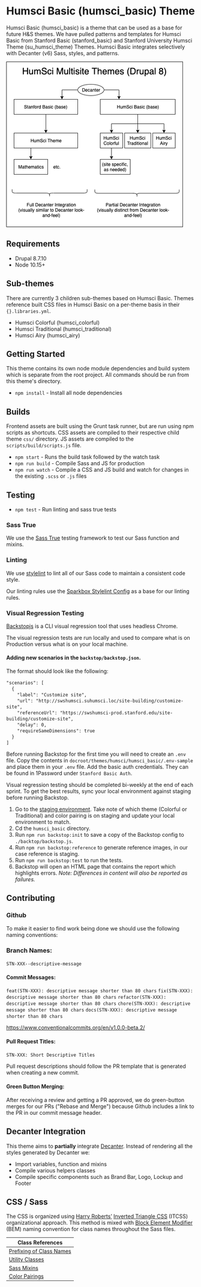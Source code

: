 # Humsci Basic (humsci_basic) Theme

Humsci Basic (humsci_basic) is a theme that can be used as a base for future H&S themes. We have pulled patterns and templates for Humsci Basic from Stanford Basic (stanford_basic) and Stanford University Humsci Theme (su_humsci_theme) Themes. Humsci Basic integrates selectively with Decanter (v6) Sass, styles, and patterns.

![Humsci Theme Diagrams](humsci-theme-diagram.png)

## Requirements

- Drupal 8.7.10
- Node 10.15+

## Sub-themes

There are currently 3 children sub-themes based on Humsci Basic. Themes reference built CSS files in Humsci Basic on a per-theme basis in their `{}.libraries.yml`.

- Humsci Colorful (humsci_colorful)
- Humsci Traditional (humsci_traditional)
- Humsci Airy (humsci_airy)

## Getting Started

This theme contains its own node module dependencies and build system which is separate from the root project. All commands should be run from this theme's directory.

- `npm install` - Install all node dependencies

## Builds

Frontend assets are built using the Grunt task runner, but are run using npm scripts as shortcuts. CSS assets are compiled to their respective child theme `css/` directory. JS assets are compiled to the `scripts/build/scripts.js` file.

- `npm start` - Runs the build task followed by the watch task
- `npm run build` - Compile Sass  and JS for production
- `npm run watch` - Compile a CSS and JS build and watch for changes in the existing `.scss` or `.js` files

## Testing

- `npm test` - Run linting and sass true tests

### Sass True

We use the [Sass True](https://github.com/oddbird/true) testing framework to test our Sass function and mixins.

### Linting

We use [stylelint](https://stylelint.io/) to lint all of our Sass code to maintain a consistent code style.

Our linting rules use the [Sparkbox Stylelint Config](https://github.com/sparkbox/stylelint-config-sparkbox) as a base for our linting rules.

### Visual Regression Testing
[Backstopjs](https://github.com/garris/BackstopJS) is a CLI visual regression tool that uses headless Chrome.

The visual regression tests are run locally and used to compare what is on Production versus what is on your local machine.

#### Adding new scenarios in the `backstop/backstop.json`.
The format should look like the following:
```
"scenarios": [
  {
    "label": "Customize site",
    "url": "http://swshumsci.suhumsci.loc/site-building/customize-site",
    "referenceUrl": "https://swshumsci-prod.stanford.edu/site-building/customize-site",
    "delay": 0,
    "requireSameDimensions": true
  }
]
```
Before running Backstop for the first time you will need to create an `.env` file. Copy the contents in `docroot/themes/humsci/humsci_basic/.env-sample` and place them in your `.env` file. Add the basic auth credentials. They can be found in 1Password under `Stanford Basic Auth`.

Visual regression testing should be completed bi-weekly at the end of each sprint. To get the best results, sync your local environment against staging before running Backstop.

1. Go to the [staging environment](https://sparkbox-sandbox-stage.stanford.edu/). Take note of which theme (Colorful or Traditional) and color pairing is on staging and update your local environment to match.
1. Cd the `humsci_basic` directory.
1. Run `npm run backstop:init` to save a copy of the Backstop config to `./backtop/backstop.js`.
1. Run `npm run backstop:reference` to generate reference images, in our case reference is staging.
1. Run `npm run backstop:test` to run the tests.
1. Backstop will open an HTML page that contains the report which highlights errors.
_Note: Differences in content will also be reported as failures._

## Contributing
### Github
To make it easier to find work being done we should use the following naming conventions:

### Branch Names:
`STN-XXX--descriptive-message`

#### Commit Messages:
`feat(STN-XXX): descriptive message shorter than 80 chars`
`fix(STN-XXX): descriptive message shorter than 80 chars`
`refactor(STN-XXX): descriptive message shorter than 80 chars`
`chore(STN-XXX): descriptive message shorter than 80 chars`
`docs(STN-XXX): descriptive message shorter than 80 chars`

https://www.conventionalcommits.org/en/v1.0.0-beta.2/

#### Pull Request Titles:
`STN-XXX: Short Descriptive Titles`

Pull request descriptions should follow the PR template that is generated when creating a new commit.

#### Green Button Merging:
After receiving a review and getting a PR approved, we do green-button merges for our PRs ("Rebase and Merge") because Github includes a link to the PR in our commit message header.

## Decanter Integration

This theme aims to **partially** integrate [Decanter](https://github.com/SU-SWS/decanter). Instead of rendering all the styles generated by Decanter we:

- Import variables, function and mixins
- Compile various helpers classes
- Compile specific components such as Brand Bar, Logo, Lockup and Footer

## CSS / Sass
The CSS is organized using [Harry Roberts’](https://csswizardry.com) [Inverted Triangle CSS](https://www.xfive.co/blog/itcss-scalable-maintainable-css-architecture/) (ITCSS) organizational approach. This method is mixed with [Block Element Modifier](http://getbem.com/) (BEM) naming convention for class names throughout the Sass files.

| Class References                                                                      |
|---------------------------------------------------------------------------------------|
| [Prefixing of Class Names](/docroot/themes/humsci/humsci_basic/docs/css-prefixing.md) |
| [Utility Classes](/docroot/themes/humsci/humsci_basic/docs/utility-classes.md)        |
| [Sass Mixins](/docroot/themes/humsci/humsci_basic/docs/mixins.md)                     |
| [Color Pairings](/docroot/themes/humsci/humsci_basic/docs/color-pairings.md)          |
